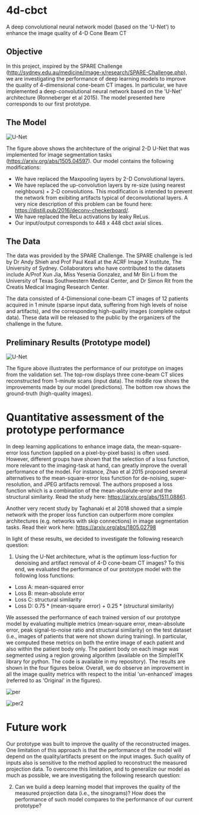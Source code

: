 # 4d-cbct
A deep convolutional neural network model (based on the 'U-Net') to enhance the image quality of 4-D Cone Beam CT

## Objective
In this project, inspired by the SPARE Challenge (http://sydney.edu.au/medicine/image-x/research/SPARE-Challenge.php), we are investigating the performance of deep learning models to improve the quality of 4-dimensional cone-beam CT images. In particular, we have implemented a deep-convolutional neural network based on the 'U-Net' architecture (Ronneberger et al 2015). The model presented here corresponds to our first prototype. 


## The Model
![U-Net](https://github.com/plesqui/4d-cbct/blob/master/U-Net-architecture.png?raw=true "U-Net")

The figure above shows the architecture of the original 2-D U-Net that was implemented for image segmentation tasks (https://arxiv.org/abs/1505.04597). Our model contains the following modifications:

- We have replaced the Maxpooling layers by 2-D Convolutional layers.
- We have replaced the up-convolution layers by re-size (using nearest neighbours) + 2-D convolutions. This modification is intended to prevent the network from exibiting artifacts typical of deconvolutional layers. A very nice description of this problem can be found here: https://distill.pub/2016/deconv-checkerboard/. 
- We have replaced the ReLu activations by leaky ReLus.
- Our input/output corresponds to 448 x 448 cbct axial slices. 

## The Data
The data was provided by the SPARE Challenge. The SPARE challenge is led by Dr Andy Shieh and Prof Paul Keall at the ACRF Image X Institute, The University of Sydney. Collaborators who have contributed to the datasets include A/Prof Xun Jia, Miss Yesenia Gonzalez, and Mr Bin Li from the University of Texas Southwestern Medical Center, and Dr Simon Rit from the Creatis Medical Imaging Research Center.

The data consisted of 4-Dimensional cone-beam CT images of 12 patients acquired in 1 minute (sparse input data, suffering from high levels of noise and artifacts), and the corresponding high-quality images (complete output data). These data will be released to the public by the organizers of the challenge in the future.

## Preliminary Results (Prototype model)
![U-Net](https://github.com/plesqui/4d-cbct/blob/master/preliminary.JPG?raw=true "U-Net")

The figure above illustrates the performance of our prototype on images from the validation set. The top-row displays three cone-beam CT slices reconstructed from 1-minute scans (input data). The middle row shows the improvements made by our model (predictions). The bottom row shows the ground-truth (high-quality images).

# Quantitative assessment of the prototype performance
In deep learning applications to enhance image data, the mean-square-error loss function (applied on a pixel-by-pixel basis) is often used. However, different groups have shown that the selection of a loss function, more relevant to the imaging-task at hand, can greatly improve the overall performance of the model. For instance, Zhao et al 2015 proposed several alternatives to the mean-square-error loss function for de-noising, super-resolution, and JPEG artifacts removal. The authors proposed a loss function which is a combination of the mean-absolute-error and the structural similarity. Read the study here: https://arxiv.org/abs/1511.08861. 

Another very recent study by Taghanaki et al 2018 showed that a simple network with the proper loss function can outperform more complex architectures (e.g. networks with skip connections) in image segmentation tasks. Read their work here: https://arxiv.org/abs/1805.02798

In light of these results, we decided to investigate the following research question:
1) Using the U-Net architecture, what is the optimum loss-fuction for denoising and artifact removal of 4-D cone-beam CT images? 
To this end, we evaluated the performance of our prototype model with the following loss functions:
- Loss A: mean-squared error
- Loss B: mean-absolute error
- Loss C: structural similarity 
- Loss D: 0.75 * (mean-square error) + 0.25 * (structural similarity)

We assessed the performance of each trained version of our prototype model by evaluating multiple metrics (mean-square error, mean-absolute error, peak signal-to-noise ratio and structural similarity) on the test dataset (i.e., images of patients that were not shown during training). In particular, we computed these metrics on both the entire image of each patient and also within the patient body only. The patient body on each image was segmented using a region growing algorithm (available on the SimpleITK library for python. The code is available in my repository). The results are shown in the four figures below. Overall, we do observe an improvement in all the image quality metrics with respect to the initial 'un-enhanced' images (referred to as 'Original' in the figures). 

![per](https://github.com/plesqui/4d-cbct/blob/master/metrics_eval1.png?raw=true "Performance assessment")

![per2](https://github.com/plesqui/4d-cbct/blob/master/metrics_eval2.png?raw=true "Performance assessment")

# Future work
Our prototype was built to improve the quality of the reconstructed images. One limitation of this approach is that the performance of the model will depend on the quality/artifacts present on the input images. Such quality of inputs also is sensitive to the method applied to reconstruct the measured projection data. To overcome this limitation, and to generalize our model as much as possible, we are investigating the following research question:

2) Can we build a deep learning model that improves the quality of the measured projection data (i.e., the sinograms)? How does the performance of such model compares to the performance of our current prototype?
